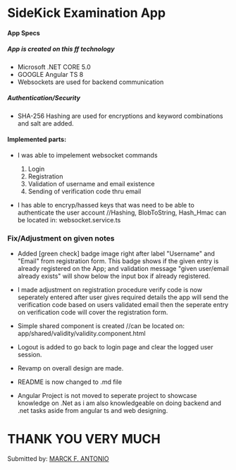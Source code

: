 # SideKick Examination App

#### App Specs
##### App is created on this ff technology
- Microsoft .NET CORE 5.0
- GOOGLE Angular TS 8
- Websockets are used for backend communication

##### Authentication/Security
- SHA-256 Hashing are used for encryptions and keyword combinations and salt are added.


#### Implemented parts:
- I was able to impelement websocket commands

	1. Login
	2. Registration
	3. Validation of username and email existence
	4. Sending of verification code thru email
		

	
- I has able to encryp/hassed keys that was need to be able to authenticate the user account
	//Hashing, BlobToString, Hash_Hmac can be located in:
	websocket.service.ts

### Fix/Adjustment on given notes 
- Added  [green check] badge image right after label "Username" and "Email"  from registration form. This badge shows if the given entry is already registered on the App; and validation message "given user/email already exists" will show below the input box if already registered.

- I made adjustment on registration procedure verify code is now seperately entered after user gives required details the app will send the verification code based on users validated email then the seperate entry on verification code will cover the registration form.

- Simple shared component is created 
	//can be located on: 
	app/shared/validity/validity.component.html
			

- Logout is added to go back to login page and clear the logged user session.
- Revamp on overall design are made.
- README is now changed to .md file
- Angular Project is not moved to seperate project to showcase knowledge on .Net as i am also knowledgeable on doing backend and .net tasks aside from angular ts and web designing.


# THANK YOU VERY MUCH

Submitted by: [MARCK F. ANTONIO](https://www.linkedin.com/in/marck-antonio/ "MARCK F. ANTONIO")
